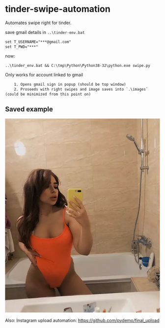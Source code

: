 

# tinder-swipe-automation
Automates swipe right for tinder.


save gmail details in `..\tinder-env.bat`
```
set T_USERNAME="***@gmail.com"
set T_PWD="***"
```

now:




```
..\tinder_env.bat && C:\tmp\Python\Python38-32\python.exe swipe.py
```

Only works for account linked  to gmail
```
    1. Opens gmail sign in popup (should be top window)
    2. Proseeds with right swipes and image saves into `.\images`  (could be minimized from this point on)
```


## Saved example
![Example save](https://raw.githubusercontent.com/pydemo/tinder-swipe-automation-save-image/main/test.JPG)


Also: Instagram upload automation: https://github.com/pydemo/final_upload
